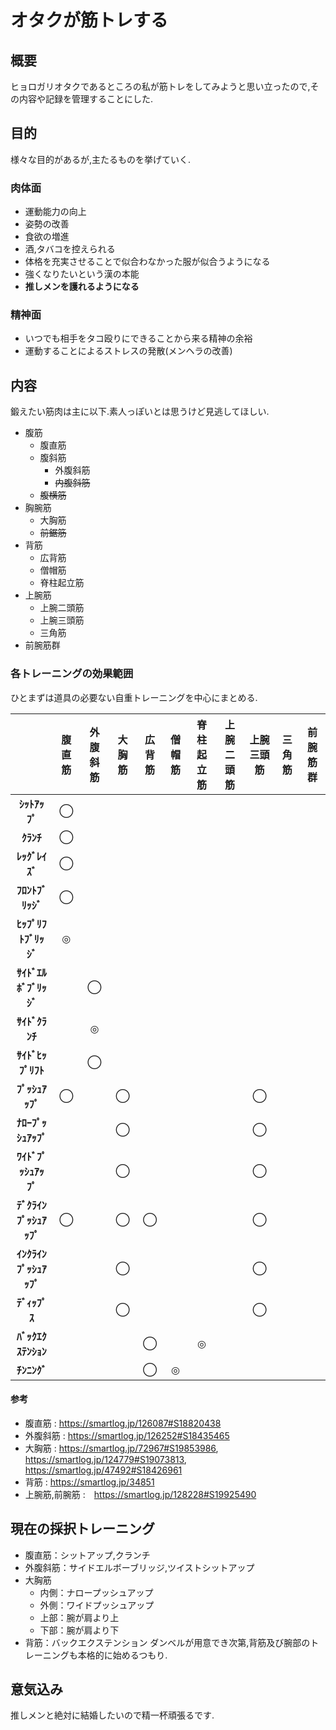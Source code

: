 # オタクが筋トレする

## 概要

ヒョロガリオタクであるところの私が筋トレをしてみようと思い立ったので,その内容や記録を管理することにした.

## 目的

様々な目的があるが,主たるものを挙げていく.

### 肉体面

- 運動能力の向上
- 姿勢の改善
- 食欲の増進
- 酒,タバコを控えられる
- 体格を充実させることで似合わなかった服が似合うようになる
- 強くなりたいという漢の本能
- **推しメンを護れるようになる**

### 精神面

- いつでも相手をタコ殴りにできることから来る精神の余裕
- 運動することによるストレスの発散(メンヘラの改善)

## 内容

鍛えたい筋肉は主に以下.素人っぽいとは思うけど見逃してほしい.

- 腹筋
  - 腹直筋
  - 腹斜筋
    - 外腹斜筋
    - ~~内腹斜筋~~
  - ~~腹横筋~~
- 胸腕筋
  - 大胸筋
  - ~~前鋸筋~~
- 背筋
  - 広背筋
  - 僧帽筋
  - 脊柱起立筋
- 上腕筋
  - 上腕二頭筋
  - 上腕三頭筋
  - 三角筋
- 前腕筋群

### 各トレーニングの効果範囲

ひとまずは道具の必要ない自重トレーニングを中心にまとめる.

|                      | 腹直筋 | 外腹斜筋 | 大胸筋 | 広背筋 | 僧帽筋 | 脊柱起立筋 | 上腕二頭筋 | 上腕三頭筋 | 三角筋 | 前腕筋群 |
| :------------------: | :----: | :------: | :----: | :----: | :----: | :--------: | :--------: | :--------: | :----: | :------: |
|     **ｼｯﾄｱｯﾌﾟ**      |   ◯    |          |        |        |        |            |            |            |        |          |
|       **ｸﾗﾝﾁ**       |   ◯    |          |        |        |        |            |            |            |        |          |
|     **ﾚｯｸﾞﾚｲｽﾞ**     |   ◯    |          |        |        |        |            |            |            |        |          |
|    **ﾌﾛﾝﾄﾌﾞﾘｯｼﾞ**    |   ◯    |          |        |        |        |            |            |            |        |          |
|  **ﾋｯﾌﾟﾘﾌﾄﾌﾞﾘｯｼﾞ**   |   ◎    |          |        |        |        |            |            |            |        |          |
| **ｻｲﾄﾞｴﾙﾎﾞﾌﾞﾘｯｼﾞ**　 |        |    ◯     |        |        |        |            |            |            |        |          |
|     **ｻｲﾄﾞｸﾗﾝﾁ**     |        |    ◎     |        |        |        |            |            |            |        |          |
|   **ｻｲﾄﾞﾋｯﾌﾟﾘﾌﾄ**    |        |    ◯     |        |        |        |            |            |            |        |          |
|    **ﾌﾟｯｼｭｱｯﾌﾟ**     |   ◯    |          |   ◯    |        |        |            |            |     ◯      |        |          |
|   **ﾅﾛｰﾌﾟｯｼｭｱｯﾌﾟ**   |        |          |   ◯    |        |        |            |            |     ◯      |        |          |
|  **ﾜｲﾄﾞﾌﾟｯｼｭｱｯﾌﾟ**   |        |          |   ◯    |        |        |            |            |     ◯      |        |          |
| **ﾃﾞｸﾗｲﾝﾌﾟｯｼｭｱｯﾌﾟ**  |   ◯    |          |   ◯    |   ◯    |        |            |            |     ◯      |        |          |
| **ｲﾝｸﾗｲﾝﾌﾟｯｼｭｱｯﾌﾟ**  |        |          |   ◯    |        |        |            |            |     ◯      |        |          |
|     **ﾃﾞｨｯﾌﾟｽ**      |        |          |   ◯    |        |        |            |            |     ◯      |        |          |
|   **ﾊﾞｯｸｴｸｽﾃﾝｼｮﾝ**   |        |          |        |   ◯    |        |     ◎      |            |            |        |          |
|      **ﾁﾝﾆﾝｸﾞ**      |        |          |        |   ◯    |   ◎    |            |            |            |        |          |

#### 参考

- 腹直筋 : https://smartlog.jp/126087#S18820438
- 外腹斜筋 : https://smartlog.jp/126252#S18435465
- 大胸筋 : https://smartlog.jp/72967#S19853986, https://smartlog.jp/124779#S19073813, https://smartlog.jp/47492#S18426961
- 背筋 : https://smartlog.jp/34851
- 上腕筋,前腕筋 :　https://smartlog.jp/128228#S19925490

## 現在の採択トレーニング

- 腹直筋：シットアップ,クランチ
- 外腹斜筋：サイドエルボーブリッジ,ツイストシットアップ
- 大胸筋
  - 内側：ナロープッシュアップ
  - 外側：ワイドプッシュアップ
  - 上部：腕が肩より上
  - 下部：腕が肩より下
- 背筋：バックエクステンション
  ダンベルが用意でき次第,背筋及び腕部のトレーニングも本格的に始めるつもり.

## 意気込み

推しメンと絶対に結婚したいので精一杯頑張るです.
